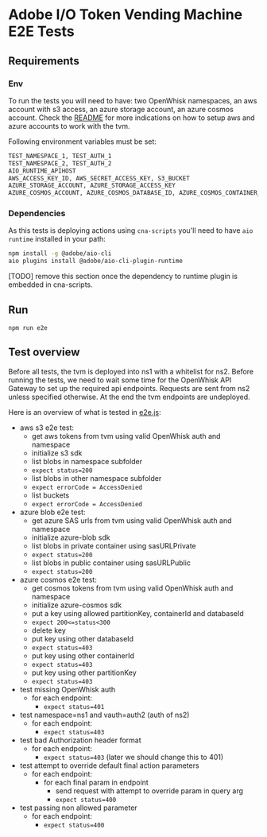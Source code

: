 # Adobe I/O Token Vending Machine E2E Tests

## Requirements

### Env

To run the tests you will need to have: two OpenWhisk namespaces, an aws account with s3 access, an azure storage
account, an azure cosmos account. Check the [README](../README.md#setup-azure-blob) for more indications on how to
setup aws and azure accounts to work with the tvm.

Following environment variables must be set:

```bash
TEST_NAMESPACE_1, TEST_AUTH_1
TEST_NAMESPACE_2, TEST_AUTH_2
AIO_RUNTIME_APIHOST
AWS_ACCESS_KEY_ID, AWS_SECRET_ACCESS_KEY, S3_BUCKET
AZURE_STORAGE_ACCOUNT, AZURE_STORAGE_ACCESS_KEY
AZURE_COSMOS_ACCOUNT, AZURE_COSMOS_DATABASE_ID, AZURE_COSMOS_CONTAINER_ID, AZURE_COSMOS_MASTER_KEY
```

### Dependencies

As this tests is deploying actions using `cna-scripts` you'll need to have `aio runtime` installed in your path:

```bash
npm install -g @adobe/aio-cli
aio plugins install @adobe/aio-cli-plugin-runtime
```

[TODO] remove this section once the dependency to runtime plugin is embedded in cna-scripts.

## Run

`npm run e2e`

## Test overview

Before all tests, the tvm is deployed into ns1 with a whitelist for ns2. Before running the tests, we need to wait some
time for the OpenWhisk API Gateway to set up the required api endpoints. Requests are sent from ns2 unless specified
otherwise. At the end the tvm endpoints are undeployed.

Here is an overview of what is tested in [e2e.js](./e2e.js):

- aws s3 e2e test:
  - get aws tokens from tvm using valid OpenWhisk auth and namespace
  - initialize s3 sdk
  - list blobs in namespace subfolder
  - `expect status=200`
  - list blobs in other namespace subfolder
  - `expect errorCode = AccessDenied`
  - list buckets
  - `expect errorCode = AccessDenied`
- azure blob e2e test:
  - get azure SAS urls from tvm using valid OpenWhisk auth and namespace
  - initialize azure-blob sdk
  - list blobs in private container using sasURLPrivate
  - `expect status=200`
  - list blobs in public container using sasURLPublic
  - `expect status=200`
- azure cosmos e2e test:
  - get cosmos tokens from tvm using valid OpenWhisk auth and namespace
  - initialize azure-cosmos sdk
  - put a key using allowed partitionKey, containerId and databaseId
  - `expect 200<=status<300`
  - delete key
  - put key using other databaseId
  - `expect status=403`
  - put key using other containerId
  - `expect status=403`
  - put key using other partitionKey
  - `expect status=403`
- test missing OpenWhisk auth
  - for each endpoint:
    - `expect status=401`
- test namespace=ns1 and vauth=auth2 (auth of ns2)
  - for each endpoint:
    - `expect status=403`
- test bad Authorization header format
  - for each endpoint:
    - `expect status=403` (later we should change this to 401)
- test attempt to override default final action parameters
  - for each endpoint:
    - for each final param in endpoint
      - send request with attempt to override param in query arg
      - `expect status=400`
- test passing non allowed parameter
  - for each endpoint:
    - `expect status=400`

